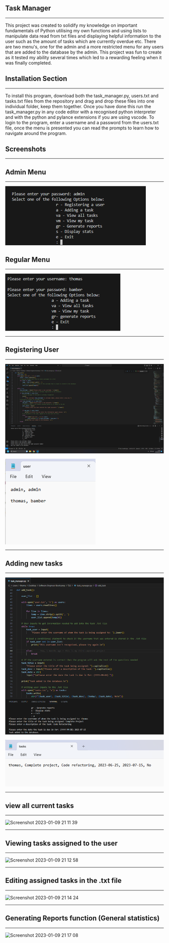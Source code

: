 ## __Task Manager__

---

This project was created to solidify my knowledge on important fundamentals of Python utilising my own functions and using lists to manipulate data
read from txt files and displaying helpful information to the user such as the amount of tasks which are currently overdue etc. 
There are two menu's, one for the admin and a more restricted menu for any users that are added to the database by the admin. This project was fun to create as it tested my ability several times which led to a rewarding feeling when it was finally completed.

## __Installation Section__

---

To install this program, download both the task_manager.py, users.txt and tasks.txt files from the repository and drag and drop these files into one individual folder, keep them together. Once you have done this run the task_manager.py
in any code editor with a recognised python interpreter and with 
the python and pylance extensions if you are using vscode. 
To login to the program, enter a username and a password from the users.txt file, once the menu is presented you can read the prompts to learn how to navigate around the program.

## __Screenshots__
---

## Admin Menu
___
![Menu1](https://github.com/Thomasbamber99/Lists-Functions-and-String-handling/blob/f8d4d72c8b109b926329856506c7aeb746ffd8c0/img/Admin%20Menu.png)

## Regular Menu
___
![Menu2](https://github.com/Thomasbamber99/Lists-Functions-and-String-handling/blob/f8d4d72c8b109b926329856506c7aeb746ffd8c0/img/Regular%20Menu.png)
___

## Registering  User 
---
![img1](https://github.com/Thomasbamber99/Lists-Functions-and-String-handling/blob/f8d4d72c8b109b926329856506c7aeb746ffd8c0/img/Register%20User%20function.png)

![img2](https://github.com/Thomasbamber99/Lists-Functions-and-String-handling/blob/f8d4d72c8b109b926329856506c7aeb746ffd8c0/img/User%20added%20to%20.txt%20file.png)
___

## Adding new tasks
---
![img3](https://github.com/Thomasbamber99/Lists-Functions-and-String-handling/blob/f8d4d72c8b109b926329856506c7aeb746ffd8c0/img/Adding%20task.png)

![img4](https://github.com/Thomasbamber99/Lists-Functions-and-String-handling/blob/f8d4d72c8b109b926329856506c7aeb746ffd8c0/img/New%20task%20added%20to%20.txt%20file.png)
___

## view all current tasks
---
![Screenshot 2023-01-09 21 11 39](https://user-images.githubusercontent.com/112674211/211415566-24c5122c-3fd2-4b1c-aaad-34f112038dad.png)

---
## Viewing tasks assigned to the user
---
![Screenshot 2023-01-09 21 12 58](https://user-images.githubusercontent.com/112674211/211415605-b90d70dc-18eb-4074-a22f-0225214c424b.png)

---

## Editing assigned tasks in the .txt file
---
![Screenshot 2023-01-09 21 14 24](https://user-images.githubusercontent.com/112674211/211415627-fafc53e2-1c82-40ba-a13c-bd94947dd0dd.png)

---

## Generating Reports function (General statistics)
---
![Screenshot 2023-01-09 21 17 08](https://user-images.githubusercontent.com/112674211/211415655-5a5c92c8-8cfa-4913-939c-b1b61c0062ad.png)

